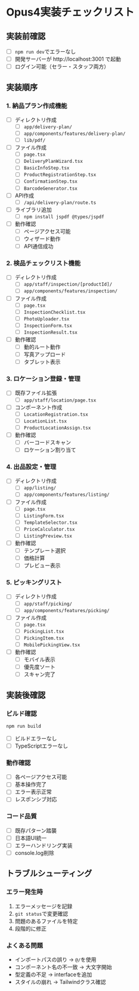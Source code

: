 # Opus4実装チェックリスト

## 実装前確認
- [ ] `npm run dev`でエラーなし
- [ ] 開発サーバーが http://localhost:3001 で起動
- [ ] ログイン可能（セラー・スタッフ両方）

## 実装順序

### 1. 納品プラン作成機能
- [ ] ディレクトリ作成
  - [ ] `app/delivery-plan/`
  - [ ] `app/components/features/delivery-plan/`
  - [ ] `lib/pdf/`
- [ ] ファイル作成
  - [ ] `page.tsx`
  - [ ] `DeliveryPlanWizard.tsx`
  - [ ] `BasicInfoStep.tsx`
  - [ ] `ProductRegistrationStep.tsx`
  - [ ] `ConfirmationStep.tsx`
  - [ ] `BarcodeGenerator.tsx`
- [ ] API作成
  - [ ] `/api/delivery-plan/route.ts`
- [ ] ライブラリ追加
  - [ ] `npm install jspdf @types/jspdf`
- [ ] 動作確認
  - [ ] ページアクセス可能
  - [ ] ウィザード動作
  - [ ] API通信成功

### 2. 検品チェックリスト機能
- [ ] ディレクトリ作成
  - [ ] `app/staff/inspection/[productId]/`
  - [ ] `app/components/features/inspection/`
- [ ] ファイル作成
  - [ ] `page.tsx`
  - [ ] `InspectionChecklist.tsx`
  - [ ] `PhotoUploader.tsx`
  - [ ] `InspectionForm.tsx`
  - [ ] `InspectionResult.tsx`
- [ ] 動作確認
  - [ ] 動的ルート動作
  - [ ] 写真アップロード
  - [ ] タブレット表示

### 3. ロケーション登録・管理
- [ ] 既存ファイル拡張
  - [ ] `app/staff/location/page.tsx`
- [ ] コンポーネント作成
  - [ ] `LocationRegistration.tsx`
  - [ ] `LocationList.tsx`
  - [ ] `ProductLocationAssign.tsx`
- [ ] 動作確認
  - [ ] バーコードスキャン
  - [ ] ロケーション割り当て

### 4. 出品設定・管理
- [ ] ディレクトリ作成
  - [ ] `app/listing/`
  - [ ] `app/components/features/listing/`
- [ ] ファイル作成
  - [ ] `page.tsx`
  - [ ] `ListingForm.tsx`
  - [ ] `TemplateSelector.tsx`
  - [ ] `PriceCalculator.tsx`
  - [ ] `ListingPreview.tsx`
- [ ] 動作確認
  - [ ] テンプレート選択
  - [ ] 価格計算
  - [ ] プレビュー表示

### 5. ピッキングリスト
- [ ] ディレクトリ作成
  - [ ] `app/staff/picking/`
  - [ ] `app/components/features/picking/`
- [ ] ファイル作成
  - [ ] `page.tsx`
  - [ ] `PickingList.tsx`
  - [ ] `PickingItem.tsx`
  - [ ] `MobilePickingView.tsx`
- [ ] 動作確認
  - [ ] モバイル表示
  - [ ] 優先度ソート
  - [ ] スキャン完了

## 実装後確認

### ビルド確認
```bash
npm run build
```
- [ ] ビルドエラーなし
- [ ] TypeScriptエラーなし

### 動作確認
- [ ] 各ページアクセス可能
- [ ] 基本操作完了
- [ ] エラー表示正常
- [ ] レスポンシブ対応

### コード品質
- [ ] 既存パターン踏襲
- [ ] 日本語UI統一
- [ ] エラーハンドリング実装
- [ ] console.log削除

## トラブルシューティング

### エラー発生時
1. エラーメッセージを記録
2. `git status`で変更確認
3. 問題のあるファイルを特定
4. 段階的に修正

### よくある問題
- インポートパスの誤り → `@/`を使用
- コンポーネント名の不一致 → 大文字開始
- 型定義の不足 → interfaceを追加
- スタイルの崩れ → Tailwindクラス確認 